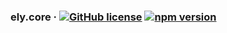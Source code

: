 ### ely.core &middot; [![GitHub license](https://img.shields.io/badge/license-MIT-green.svg)](https://github.com/DiegoLing33/ely.core/blob/master/LICENSE) [![npm version](https://img.shields.io/npm/v/ely.core.svg?style=flat)](https://www.npmjs.com/package/ely.core)
